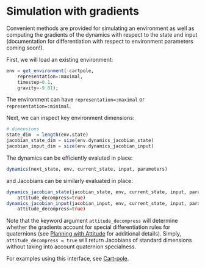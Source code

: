 # Simulation with gradients

Convenient methods are provided for simulating an environment as well as computing the gradients of the dynamics with respect to the state and input (documentation for differentiation with respect to environment parameters coming soon!).

First, we will load an existing environment: 
```julia
env = get_environment(:cartpole, 
    representation=:maximal, 
    timestep=0.1,
    gravity=-9.81);
```

The environment can have `representation=:maximal` or `representation=:minimal`.

Next, we can inspect key environment dimensions:
```julia 
# dimensions
state_dim  = length(env.state)
jacobian_state_dim = size(env.dynamics_jacobian_state)
jacobian_input_dim = size(env.dynamics_jacobian_input)
```

The dynamics can be efficiently evaluted in place:
```julia
dynamics(next_state, env, current_state, input, parameters) 
```

and Jacobians can be similarly evaluated in place:
```julia
dynamics_jacobian_state(jacobian_state, env, current_state, input, parameters, 
    attitude_decompress=true)
dynamics_jacobian_input(jacobian_input, env, current_state, input, parameters, 
    attitude_decompress=true)
```
Note that the keyword argument `attitude_decompress` will determine whether the gradients account for special differentiation rules for quaternions (see [Planning with Attitude](https://roboticexplorationlab.org/papers/planning_with_attitude.pdf) for additional details). Simply, `attitude_decompress = true` will return Jacobians of standard dimensions without taking into account quaternion specialness.

For examples using this interface, see [Cart-pole](https://github.com/dojo-sim/Dojo.jl/blob/main/examples/trajectory_optimization/cartpole_max.jl).

